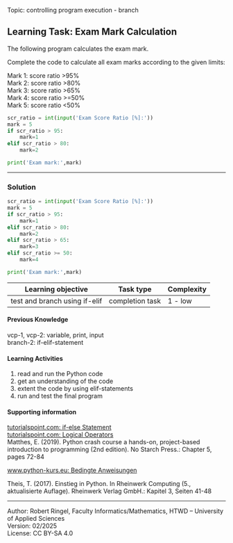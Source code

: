 Topic: controlling program execution - branch

## Learning Task: Exam Mark Calculation

The following program calculates the exam mark.  

Complete the code to calculate all exam marks according to the given limits:

Mark 1: score ratio >95%  
Mark 2: score ratio >80%  
Mark 3: score ratio >65%  
Mark 4: score ratio >=50%  
Mark 5: score ratio <50%

``` python
scr_ratio = int(input('Exam Score Ratio [%]:'))
mark = 5
if scr_ratio > 95:
    mark=1
elif scr_ratio > 80:
    mark=2

print('Exam mark:',mark)
```

---------------------------------------

### Solution

``` python
scr_ratio = int(input('Exam Score Ratio [%]:'))
mark = 5
if scr_ratio > 95:
    mark=1
elif scr_ratio > 80:
    mark=2
elif scr_ratio > 65:
    mark=3
elif scr_ratio >= 50:
    mark=4

print('Exam mark:',mark)
```

| **Learning objective**                         | **Task type**   | **Complexity** |
| ---------------------------------------------- | --------------- | -------------- |
| test and branch using if-elif                  | completion task | 1 - low        |  

#### Previous Knowledge

vcp-1, vcp-2: variable, print, input  
branch-2: if-elif-statement
  
#### Learning Activities

1) read and run the Python code
2) get an understanding of the code
3) extent the code by using elif-statements
4) run and test the final program

#### Supporting information

[tutorialspoint.com: if-else Statement](https://www.tutorialspoint.com/python/python_if_else.htm)  
[tutorialspoint.com: Logical Operators](https://www.tutorialspoint.com/python/python_logical_operators.htm)  
Matthes, E. (2019). Python crash course a hands-on, project-based introduction to programming (2nd edition). No Starch Press.: Chapter 5, pages 72-84  

[www.python-kurs.eu: Bedingte Anweisungen](https://python-kurs.eu/python3_bedingte_anweisungen.php)

Theis, T. (2017). Einstieg in Python. In Rheinwerk Computing (5., aktualisierte Auflage). Rheinwerk Verlag GmbH.: Kapitel 3, Seiten 41-48

---------------------------------------
Author: Robert Ringel, Faculty Informatics/Mathematics, HTWD – University of Applied Sciences  
Version: 02/2025  
License: CC BY-SA 4.0